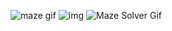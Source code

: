 ![maze gif](https://i.imgur.com/Ks3lnFe.gif)
![img](https://i.imgur.com/ZdJD4Rh.png)
![Maze Solver Gif](https://i.imgur.com/4fcFyHN.gif)

